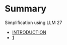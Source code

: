 # Summary
Simplification using LLM 27

- [INTRODUCTION](./README.md)
- [1](./src/1-2023-09-27-09_38.md)
